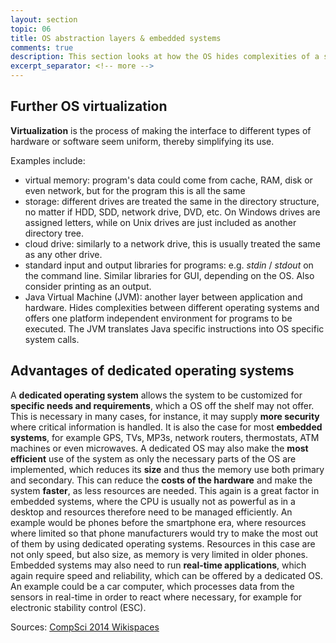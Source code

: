 ```yaml
---
layout: section
topic: 06
title: OS abstraction layers & embedded systems
comments: true
description: This section looks at how the OS hides complexities of a system from the user. Embedded systems and advantages of a dedicated OS are also discussed.
excerpt_separator: <!-- more -->
---
```

<!-- more -->

## Further OS virtualization
**Virtualization** is the process of making the interface to different types of hardware or software seem uniform, thereby simplifying its use.

Examples include:
- virtual memory: program's data could come from cache, RAM, disk or even network, but for the program this is all the same
- storage: different drives are treated the same in the directory structure, no matter if HDD, SDD, network drive, DVD, etc. On Windows drives are assigned letters, while on Unix drives are just included as another directory tree.
- cloud drive: similarly to a network drive, this is usually treated the same as any other drive.
- standard input and output libraries for programs: e.g. _stdin_ / _stdout_ on the command line. Similar libraries for GUI, depending on the OS. Also consider printing as an output.
- Java Virtual Machine (JVM): another layer between application and hardware. Hides complexities between different operating systems and offers one platform independent environment for programs to be executed. The JVM translates Java specific instructions into OS specific system calls.

## Advantages of dedicated operating systems
A **dedicated operating system** allows the system to be customized for **specific needs and requirements**, which a OS off the shelf may not offer. This is necessary in many cases, for instance, it may supply **more security** where critical information is handled. It is also the case for most **embedded systems**, for example GPS, TVs, MP3s, network routers, thermostats, ATM machines or even microwaves.
A dedicated OS may also make the **most efficient** use of the system as only the necessary parts of the OS are implemented, which reduces its **size** and thus the memory use both primary and secondary. This can reduce the **costs of the hardware** and make the system **faster**, as less resources are needed. This again is a great factor in embedded systems, where the CPU is usually not as powerful as in a desktop and resources therefore need to be managed efficiently. An example would be phones before the smartphone era, where resources where limited so that phone manufacturers would try to make the most out of them by using dedicated operating systems. Resources in this case are not only speed, but also size, as memory is very limited in older phones.
Embedded systems may also need to run **real-time applications**, which again require speed and reliability, which can be offered by a dedicated OS. An example could be a car computer, which processes data from the sensors in real-time in order to react where necessary, for example for electronic stability control (ESC).

Sources: [CompSci 2014 Wikispaces](http://compsci2014.wikispaces.com/6.1.8+Discuss+the+advantages+of+producing+a+dedicated+operating+system+for+a+device.)
